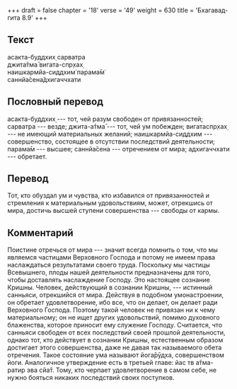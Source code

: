 +++
draft = false
chapter = '18'
verse = '49'
weight = 630
title = 'Бхагавад-гита 8.9'
+++
## Текст

асакта-буддхих̣ сарватра  
джита̄тма̄ вигата-спр̣хах̣  
наишкармйа-сиддхим̇ парама̄м̇  
саннйа̄сена̄дхигаччхати

## Пословный перевод

асакта-буддхих̣ --- тот, чей разум свободен от привязанностей; сарватра
--- везде; джита-а̄тма̄ --- тот, чей ум побежден; вигатаспр̣хах̣ --- не
имеющий материальных желаний; наишкармйа-сиддхим --- совершенство,
состоящее в отсутствии последствий деятельности; парама̄м --- высшее;
саннйа̄сена --- отречением от мира; адхигаччхати --- обретает.

## Перевод

Тот, кто обуздал ум и чувства, кто избавился от привязанностей и
стремления к материальным удовольствиям, может, отрекшись от мира,
достичь высшей ступени совершенства --- свободы от кармы.

## Комментарий

Поистине отречься от мира --- значит всегда помнить о том, что мы
являемся частицами Верховного Господа и потому не имеем права
наслаждаться результатами своего труда. Поскольку мы частицы Всевышнего,
плоды нашей деятельности предназначены для того, чтобы доставлять
наслаждение Господу. Это настоящее сознание Кришны. Человек, действующий
в сознании Кришны, --- истинный санньяси, отрекшийся от мира. Действуя в
подобном умонастроении, он обретает удовлетворение, ибо все, что он
делает, он делает ради Верховного Господа. Поэтому такой человек не
привязан ни к чему материальному; он не ищет других удовольствий, помимо
духовного блаженства, которое приносит ему служение Господу. Считается,
что санньяси свободен от всех последствий своей прошлой деятельности,
однако тот, кто действует в сознании Кришны, естественным образом
достигает этого совершенства, даже не давая так называемого обета
отречения. Такое состояние ума называют йога̄рӯд̣ха, совершенством йоги.
Аналогичное утверждение есть в третьей главе: йас тв а̄тма-ратир эва
сйа̄т. Тому, кто черпает удовлетворение в самом себе, не нужно бояться
никаких последствий своих поступков.
